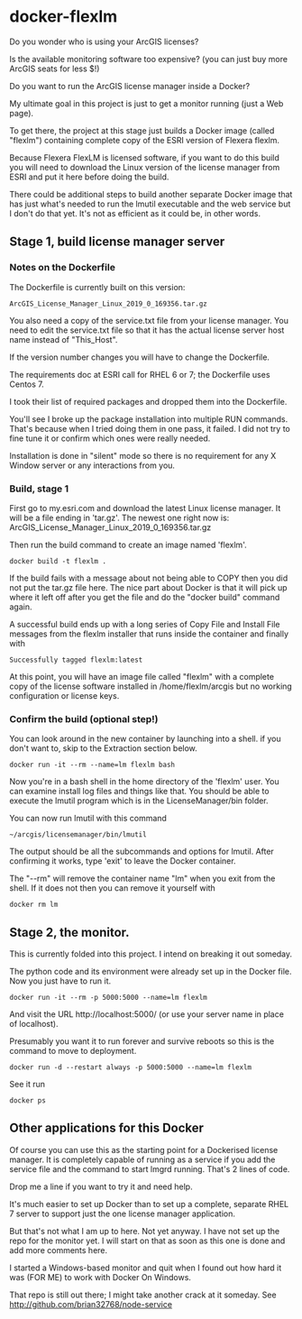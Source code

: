 # docker-flexlm

Do you wonder who is using your ArcGIS licenses?

Is the available monitoring software too expensive? (you can just buy more ArcGIS seats
for less $!)

Do you want to run the ArcGIS license manager inside a Docker?

My ultimate goal in this project is just to get a monitor running
(just a Web page). 

To get there, the project at this stage just builds a Docker image
(called "flexlm") containing complete copy of the ESRI version of
Flexera flexlm.

Because Flexera FlexLM is licensed software, if you want to do this
build you will need to download the Linux version of the license
manager from ESRI and put it here before doing the build.

There could be additional steps to build another separate Docker image
that has just what's needed to run the lmutil executable and the web
service but I don't do that yet. It's not as efficient as it could be,
in other words.

## Stage 1, build license manager server

### Notes on the Dockerfile

The Dockerfile is currently built on this version:

    ArcGIS_License_Manager_Linux_2019_0_169356.tar.gz

You also need a copy of the service.txt file from your license manager. 
You need to edit the service.txt file so that it has the actual license server host name instead of "This_Host".

If the version number changes you will have to change the Dockerfile.

The requirements doc at ESRI call for RHEL 6 or 7; the Dockerfile uses Centos 7.

I took their list of required packages and dropped them into the Dockerfile.

You'll see I broke up the package installation into multiple RUN commands. That's because
when I tried doing them in one pass, it failed. I did not try to fine tune it or confirm
which ones were really needed.

Installation is done in "silent" mode so there is no requirement for
any X Window server or any interactions from you.

### Build, stage 1

First go to my.esri.com and download the latest Linux license manager. It will be a file
ending in 'tar.gz'. The newest one right now is:
ArcGIS_License_Manager_Linux_2019_0_169356.tar.gz

Then run the build command to create an image named 'flexlm'.

    docker build -t flexlm .

If the build fails with a message about not being able to COPY then you did not put
the tar.gz file here. The nice part about Docker is that it will pick up where it left
off after you get the file and do the "docker build" command again.

A successful build ends up with a long series of Copy File and Install File messages from
the flexlm installer that runs inside the container and finally with

    Successfully tagged flexlm:latest

At this point, you will have an image file called "flexlm" with a complete copy of the
license software installed in /home/flexlm/arcgis but no working configuration or
license keys.

### Confirm the build (optional step!)

You can look around in the new container by launching into a shell.
if you don't want to, skip to the Extraction section below.

    docker run -it --rm --name=lm flexlm bash

Now you're in a bash shell in the home directory of the 'flexlm' user.
You can examine install log files and things like that. You should be able
to execute the lmutil program which is in the LicenseManager/bin folder.

You can now run lmutil with this command

    ~/arcgis/licensemanager/bin/lmutil

The output should be all the subcommands and options for lmutil. After confirming
it works, type 'exit' to leave the Docker container.

The "--rm" will remove the container name "lm" when you exit from the shell.
If it does not then you can remove it yourself with

    docker rm lm

## Stage 2, the monitor.

This is currently folded into this project. I intend on breaking it out someday.

The python code and its environment were already set up in the Docker file. Now you just have to run it.

    docker run -it --rm -p 5000:5000 --name=lm flexlm

And visit the URL http://localhost:5000/ (or use your server name in place of localhost).

Presumably you want it to run forever and survive reboots so this is the command to move to deployment.

    docker run -d --restart always -p 5000:5000 --name=lm flexlm

See it run

    docker ps
    
## Other applications for this Docker

Of course you can use this as the starting point for a
Dockerised license manager. It is completely capable of running
as a service if you add the service file and the command to
start lmgrd running. That's 2 lines of code.

Drop me a line if you want to try it and need help.

It's much easier to set up Docker than to set up a complete, separate
RHEL 7 server to support just the one license manager application.

But that's not what I am up to here. Not yet anyway. I have not set up
the repo for the monitor yet. I will start on that as soon as this one
is done and add more comments here.

I started a Windows-based monitor and quit when I found
out how hard it was (FOR ME) to work with Docker On Windows.

That repo is still out there; I might take another crack at it someday. See
http://github.com/brian32768/node-service

